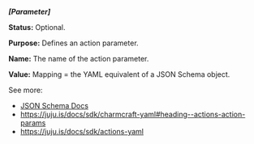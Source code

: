***[Parameter]***

**Status:** Optional.

**Purpose:** Defines an action parameter.

**Name:** The name of the action parameter.

**Value:** Mapping = the YAML equivalent of a JSON Schema object.

See more:
- [JSON Schema Docs](https://www.learnjsonschema.com/2020-12/)
- https://juju.is/docs/sdk/charmcraft-yaml#heading--actions-action-params
- https://juju.is/docs/sdk/actions-yaml
